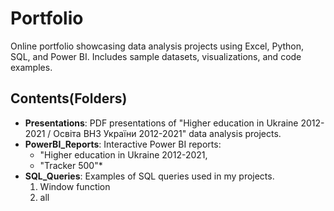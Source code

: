 # Portfolio
Online portfolio showcasing data analysis projects using Excel, Python, SQL, and Power BI. Includes sample datasets, visualizations, and code examples.

## Contents(Folders)

- **Presentations**: PDF presentations of  "Higher education in Ukraine 2012-2021 / Освіта ВНЗ України 2012-2021" data analysis projects.
- **PowerBI_Reports**: Interactive Power BI reports:
    * "Higher education in Ukraine 2012-2021, 
    * "Tracker 500"*
- **SQL_Queries**: Examples of SQL queries used in my projects.
  1. Window function
  2. all
